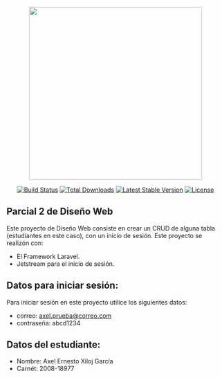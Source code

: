 <p align="center"><a href="https://laravel.com" target="_blank"><img src="https://raw.githubusercontent.com/laravel/art/master/logo-lockup/5%20SVG/2%20CMYK/1%20Full%20Color/laravel-logolockup-cmyk-red.svg" width="400"></a></p>

<p align="center">
<a href="https://travis-ci.org/laravel/framework"><img src="https://travis-ci.org/laravel/framework.svg" alt="Build Status"></a>
<a href="https://packagist.org/packages/laravel/framework"><img src="https://img.shields.io/packagist/dt/laravel/framework" alt="Total Downloads"></a>
<a href="https://packagist.org/packages/laravel/framework"><img src="https://img.shields.io/packagist/v/laravel/framework" alt="Latest Stable Version"></a>
<a href="https://packagist.org/packages/laravel/framework"><img src="https://img.shields.io/packagist/l/laravel/framework" alt="License"></a>
</p>

## Parcial 2 de Diseño Web

Este proyecto de Diseño Web consiste en crear un CRUD de alguna tabla (estudiantes en este caso), con un inicio de sesión.
Este proyecto se realizón con:

- El Framework Laravel.
- Jetstream para el inicio de sesión.


## Datos para iniciar sesión:

Para iniciar sesión en este proyecto utilice los siguientes datos:

- correo: axel.prueba@correo.com
- contraseña: abcd1234

## Datos del estudiante:

- Nombre: Axel Ernesto Xiloj García
- Carnét: 2008-18977


